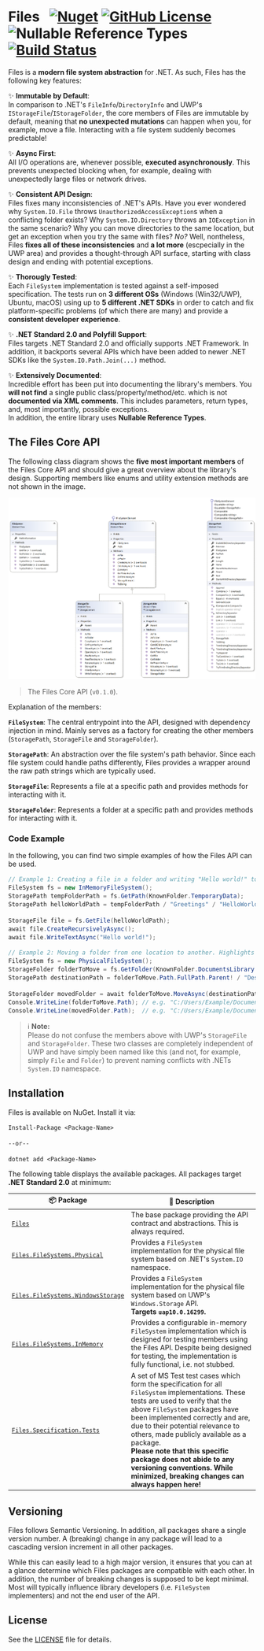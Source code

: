 # Files &nbsp; [![Nuget](https://img.shields.io/nuget/v/Files)](https://www.nuget.org/packages/Files) [![GitHub License](https://img.shields.io/badge/license-MIT-blue.svg)](./LICENSE) ![Nullable Reference Types](https://img.shields.io/badge/%E2%9C%93-Nullable%20Reference%20Types-success) [![Build Status](https://dev.azure.com/ManuelRoemer/Files/_apis/build/status/Files%20CI?branchName=master)](https://dev.azure.com/ManuelRoemer/Files/_build/latest?definitionId=20&branchName=master)

Files is a **modern file system abstraction** for .NET. As such, Files has the following key features:

✨ **Immutable by Default**:<br/>
In comparison to .NET's `FileInfo`/`DirectoryInfo` and UWP's `IStorageFile`/`IStorageFolder`,
the core members of Files are immutable by default, meaning that **no unexpected mutations** can
happen when you, for example, move a file.
Interacting with a file system suddenly becomes predictable!

✨ **Async First**:<br/>
All I/O operations are, whenever possible, **executed asynchronously**.
This prevents unexpected blocking when, for example, dealing with unexpectedly large files
or network drives.

✨ **Consistent API Design**:<br/>
Files fixes many inconsistencies of .NET's APIs.
Have you ever wondered why `System.IO.File` throws `UnauthorizedAccessException`s when a conflicting folder exists?
Why `System.IO.Directory` throws an `IOException` in the same scenario?
Why you can move directories to the same location, but get an exception when you try the same with files?
*No?* Well, nontheless, Files **fixes all of these inconsistencies** and **a lot more** (escpecially
in the UWP area) and provides a thought-through API surface, starting with class design and ending
with potential exceptions.

✨ **Thorougly Tested**:<br/>
Each `FileSystem` implementation is tested against a self-imposed specification.
The tests run on **3 different OSs** (Windows (Win32/UWP), Ubuntu, macOS) using up to
**5 different .NET SDKs** in order to catch and fix platform-specific problems (of which there are
many) and provide a **consistent developer experience**.

✨ **.NET Standard 2.0 and Polyfill Support**:<br/>
Files targets .NET Standard 2.0 and officially supports .NET Framework.
In addition, it backports several APIs which have been added to newer .NET SDKs like the
`System.IO.Path.Join(...)` method.

✨ **Extensively Documented**:<br/>
Incredible effort has been put into documenting the library's members.
You **will not find** a single public class/property/method/etc. which is not **documented via XML comments**.
This includes parameters, return types, and, most importantly, possible exceptions.<br/>
In addition, the entire library uses **Nullable Reference Types**.



## The Files Core API

The following class diagram shows the **five most important members** of the Files Core API and should
give a great overview about the library's design.
Supporting members like enums and utility extension methods are not shown in the image.

![The Files Core API](./doc/assets/core-api-overview-class-diagram.png)
> The Files Core API (`v0.1.0`).

Explanation of the members:

**`FileSystem`**:
The central entrypoint into the API, designed with dependency injection in mind.
Mainly serves as a factory for creating the other members (`StoragePath`, `StorageFile` and `StorageFolder`).

**`StoragePath`**:
An abstraction over the file system's path behavior. Since each file system could handle paths differently,
Files provides a wrapper around the raw path strings which are typically used.

**`StorageFile`**:
Represents a file at a specific path and provides methods for interacting with it.

**`StorageFolder`**:
Represents a folder at a specific path and provides methods for interacting with it.


### Code Example

In the following, you can find two simple examples of how the Files API can be used.

```csharp
// Example 1: Creating a file in a folder and writing "Hello world!" to it.
FileSystem fs = new InMemoryFileSystem();
StoragePath tempFolderPath = fs.GetPath(KnownFolder.TemporaryData);
StoragePath helloWorldPath = tempFolderPath / "Greetings" / "HelloWorld.txt";

StorageFile file = fs.GetFile(helloWorldPath);
await file.CreateRecursivelyAsync();
await file.WriteTextAsync("Hello world!");
```

```csharp
// Example 2: Moving a folder from one location to another. Highlights what's meant by immutability.
FileSystem fs = new PhysicalFileSystem();
StorageFolder folderToMove = fs.GetFolder(KnownFolder.DocumentsLibrary / "Source");
StoragePath destinationPath = folderToMove.Path.FullPath.Parent! / "Destination";

StorageFolder movedFolder = await folderToMove.MoveAsync(destinationPath);
Console.WriteLine(folderToMove.Path); // e.g. "C:/Users/Example/Documents/Source"
Console.WriteLine(movedFolder.Path);  // e.g. "C:/Users/Example/Documents/Destination"
```

> ℹ **Note:**<br/>
> Please do not confuse the members above with UWP's `StorageFile` and `StorageFolder`.
> These two classes are completely independent of UWP and have simply been named like this (and not,
> for example, simply `File` and `Folder`) to prevent naming conflicts with .NETs `System.IO` namespace.



## Installation

Files is available on NuGet. Install it via:

```
Install-Package <Package-Name>

--or--

dotnet add <Package-Name>
```

The following table displays the available packages. All packages target **.NET Standard 2.0** at minimum:

| 📦 Package | 📃 Description |
| --- | --- |
| [`Files`](https://www.nuget.org/packages/Files)  | The base package providing the API contract and abstractions. This is always required. |
| [`Files.FileSystems.Physical`](https://www.nuget.org/packages/Files.FileSystems.Physical) | Provides a `FileSystem` implementation for the physical file system based on .NET's `System.IO` namespace. |
| [`Files.FileSystems.WindowsStorage`](https://www.nuget.org/packages/Files.FileSystems.WindowsStorage) | Provides a `FileSystem` implementation for the physical file system based on UWP's `Windows.Storage` API.<br/>**Targets `uap10.0.16299`.** |
| [`Files.FileSystems.InMemory`](https://www.nuget.org/packages/Files.FileSystems.InMemory) | Provides a configurable in-memory `FileSystem` implementation which is designed for testing members using the Files API. Despite being designed for testing, the implementation is fully functional, i.e. not stubbed. |
| [`Files.Specification.Tests`](https://www.nuget.org/packages/Files.Specification.Tests) | A set of MS Test test cases which form the specification for all `FileSystem` implementations. These tests are used to verify that the above `FileSystem` packages have been implemented correctly and are, due to their potential relevance to others, made publicly available as a package.<br/>**Please note that this specific package does not abide to any versioning conventions. While minimized, breaking changes can always happen here!** |



## Versioning

Files follows Semantic Versioning. In addition, all packages share a single version number.
A (breaking) change in any package will lead to a cascading version increment in all other packages.

While this can easily lead to a high major version, it ensures that you can at a glance determine
which Files packages are compatible with each other.
In addition, the number of breaking changes is supposed to be kept minimal. Most will typically
influence library developers (i.e. `FileSystem` implementers) and not the end user of the API.



## License

See the [LICENSE](./LICENSE) file for details.
